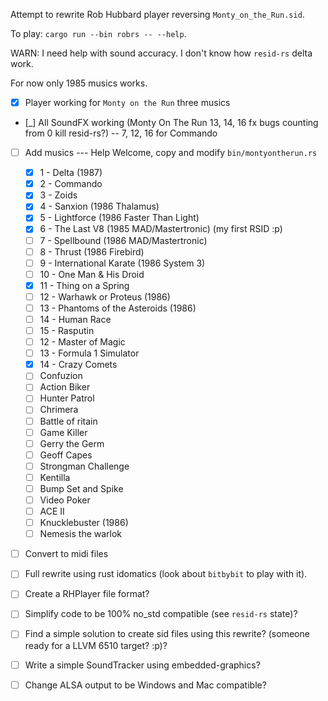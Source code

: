 Attempt to rewrite Rob Hubbard player reversing `Monty_on_the_Run.sid`.

To play: `cargo run --bin robrs -- --help`.

WARN: I need help with sound accuracy. I don't know how `resid-rs` delta work.

For now only 1985 musics works.

- [x] Player working for `Monty on the Run` three musics
- [_] All SoundFX working (Monty On The Run 13, 14, 16 fx bugs counting from 0 kill resid-rs?) -- 7, 12, 16 for Commando
- [ ] Add musics --- Help Welcome, copy and modify `bin/montyontherun.rs`
    - [x] 1 - Delta (1987)
    - [x] 2 - Commando
    - [x] 3 - Zoids
    - [x] 4 - Sanxion (1986 Thalamus)
    - [x] 5 - Lightforce (1986 Faster Than Light)
    - [x] 6 - The Last V8 (1985 MAD/Mastertronic) (my first RSID :p)
    - [ ] 7 - Spellbound (1986 MAD/Mastertronic)
    - [ ] 8 - Thrust (1986 Firebird)
    - [ ] 9 - International Karate (1986 System 3)
    - [ ] 10 - One Man & His Droid
    - [x] 11 - Thing on a Spring
    - [ ] 12 - Warhawk or Proteus (1986)
    - [ ] 13 - Phantoms of the Asteroids (1986)
    - [ ] 14 - Human Race
    - [ ] 15 - Rasputin
    - [ ] 12 - Master of Magic
    - [ ] 13 - Formula 1 Simulator
    - [x] 14 - Crazy Comets
    - [ ] Confuzion
    - [ ] Action Biker
    - [ ] Hunter Patrol
    - [ ] Chrimera
    - [ ] Battle of  ritain
    - [ ] Game Killer
    - [ ] Gerry the Germ
    - [ ] Geoff Capes
    - [ ] Strongman Challenge
    - [ ] Kentilla
    - [ ] Bump Set and Spike
    - [ ] Video Poker
    - [ ] ACE II
    - [ ] Knucklebuster (1986)
    - [ ] Nemesis the warlok
- [ ] Convert to midi files 
- [ ] Full rewrite using rust idomatics (look about `bitbybit` to play with it).
- [ ] Create a RHPlayer file format?
- [ ] Simplify code to be 100% no_std compatible (see `resid-rs` state)?
- [ ] Find a simple solution to create sid files using this rewrite? (someone ready for a LLVM 6510 target? :p)?
- [ ] Write a simple SoundTracker using embedded-graphics?
- [ ] Change ALSA output to be Windows and Mac compatible?

